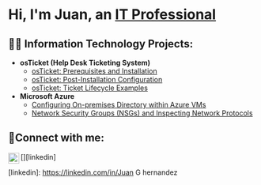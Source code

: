 <h1>Hi, I'm Juan, an <a href="https://linkedin.com/in/Juan G hernandez">IT Professional</a></h1>

<h2>👨‍💻 Information Technology Projects:</h2>

- <b>osTicket (Help Desk Ticketing System)</b>
  - [osTicket: Prerequisites and Installation](https://github.com/juang735/osticket-prereqs)
  - [osTicket: Post-Installation Configuration](https://github.com/juang735/post-install)
  - [osTicket: Ticket Lifecycle Examples](https://github.com/juang735/ticket-lifecycle)
- <b>Microsoft Azure</b>
  - [Configuring On-premises Directory within Azure VMs](https://github.com/juang735/configure-ad)
  - [Network Security Groups (NSGs) and Inspecting Network Protocols](https://github.com/juang735/azure-network-protocols)

<h2>🤳Connect with me:</h2>

[<img align="left" alt="Josh | LinkedIn" width="22px" src="https://cdn.jsdelivr.net/npm/simple-icons@v3/icons/linkedin.svg" />][linkedin]

[linkedin]: https://linkedin.com/in/Juan G hernandez

